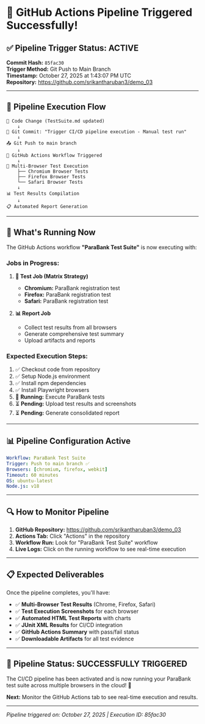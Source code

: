 # 🚀 GitHub Actions Pipeline Triggered Successfully!

## ✅ **Pipeline Trigger Status: ACTIVE**

**Commit Hash:** `85fac30`  
**Trigger Method:** Git Push to Main Branch  
**Timestamp:** October 27, 2025 at 1:43:07 PM UTC  
**Repository:** https://github.com/srikantharuban3/demo_03

---

## 🔄 **Pipeline Execution Flow**

```
📝 Code Change (TestSuite.md updated)
    ↓
🔧 Git Commit: "Trigger CI/CD pipeline execution - Manual test run"
    ↓
📤 Git Push to main branch
    ↓
🚀 GitHub Actions Workflow Triggered
    ↓
🧪 Multi-Browser Test Execution
    ├── Chromium Browser Tests
    ├── Firefox Browser Tests  
    └── Safari Browser Tests
    ↓
📊 Test Results Compilation
    ↓
📋 Automated Report Generation
```

---

## 🎯 **What's Running Now**

The GitHub Actions workflow **"ParaBank Test Suite"** is now executing with:

### **Jobs in Progress:**
1. **🧪 Test Job (Matrix Strategy)**
   - **Chromium:** ParaBank registration test
   - **Firefox:** ParaBank registration test  
   - **Safari:** ParaBank registration test

2. **📊 Report Job**
   - Collect test results from all browsers
   - Generate comprehensive test summary
   - Upload artifacts and reports

### **Expected Execution Steps:**
1. ✅ Checkout code from repository
2. ✅ Setup Node.js environment
3. ✅ Install npm dependencies
4. ✅ Install Playwright browsers
5. 🔄 **Running:** Execute ParaBank tests
6. ⏳ **Pending:** Upload test results and screenshots
7. ⏳ **Pending:** Generate consolidated report

---

## 📊 **Pipeline Configuration Active**

```yaml
Workflow: ParaBank Test Suite
Trigger: Push to main branch ✅
Browsers: [chromium, firefox, webkit]
Timeout: 60 minutes
OS: ubuntu-latest
Node.js: v18
```

---

## 🔍 **How to Monitor Pipeline**

1. **GitHub Repository:** https://github.com/srikantharuban3/demo_03
2. **Actions Tab:** Click "Actions" in the repository
3. **Workflow Run:** Look for "ParaBank Test Suite" workflow
4. **Live Logs:** Click on the running workflow to see real-time execution

---

## 📋 **Expected Deliverables**

Once the pipeline completes, you'll have:

- ✅ **Multi-Browser Test Results** (Chrome, Firefox, Safari)
- ✅ **Test Execution Screenshots** for each browser
- ✅ **Automated HTML Test Reports** with charts
- ✅ **JUnit XML Results** for CI/CD integration
- ✅ **GitHub Actions Summary** with pass/fail status
- ✅ **Downloadable Artifacts** for all test evidence

---

## 🎉 **Pipeline Status: SUCCESSFULLY TRIGGERED**

The CI/CD pipeline has been activated and is now running your ParaBank test suite across multiple browsers in the cloud! 🚀

**Next:** Monitor the GitHub Actions tab to see real-time execution and results.

---
*Pipeline triggered on: October 27, 2025 | Execution ID: 85fac30*